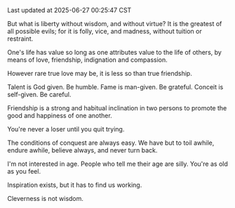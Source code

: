 Last updated at 2025-06-27 00:25:47 CST

But what is liberty without wisdom, and without virtue? It is the greatest of all possible evils; for it is folly, vice, and madness, without tuition or restraint.

One's life has value so long as one attributes value to the life of others, by means of love, friendship, indignation and compassion.

However rare true love may be, it is less so than true friendship.

Talent is God given. Be humble. Fame is man-given. Be grateful. Conceit is self-given. Be careful.

Friendship is a strong and habitual inclination in two persons to promote the good and happiness of one another.

You're never a loser until you quit trying.

The conditions of conquest are always easy. We have but to toil awhile, endure awhile, believe always, and never turn back.

I'm not interested in age. People who tell me their age are silly. You're as old as you feel.

Inspiration exists, but it has to find us working.

Cleverness is not wisdom.

